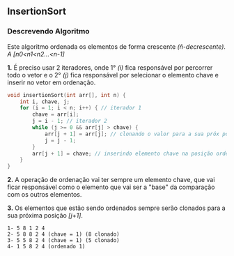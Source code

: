 ## InsertionSort

### Descrevendo Algoritmo

Este algoritmo ordenada os elementos de forma crescente *(ñ-decrescente)*. *A [n0<n1<n2...<n-1]*

**1.** É preciso usar 2 iteradores, onde 1° *(i)* fica responsável por percorrer todo o vetor e o 2° *(j)* fica responsável por selecionar o elemento chave e inserir no vetor em ordenação.

```c
void insertionSort(int arr[], int n) {
    int i, chave, j;
    for (i = 1; i < n; i++) { // iterador 1
        chave = arr[i];
        j = i - 1; // iterador 2
        while (j >= 0 && arr[j] > chave) {
            arr[j + 1] = arr[j]; // clonando o valor para a sua próx posição
            j = j - 1;
        }
        arr[j + 1] = chave; // inserindo elemento chave na posição ordenada
    }
}
```
**2.** A operação de ordenação vai ter sempre um elemento chave, que vai ficar responsável como o elemento que vai ser a "base" da comparação com os outros elementos.

**3.** Os elementos que estão sendo ordenados sempre serão clonados para a sua próxima posição *[j+1]*. 

    1- 5 8 1 2 4
    2- 5 8 8 2 4 (chave = 1) (8 clonado)
    3- 5 5 8 2 4 (chave = 1) (5 clonado)
    4- 1 5 8 2 4 (ordenado 1)